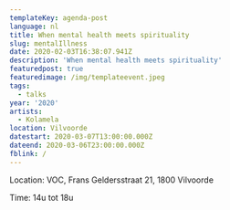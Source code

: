 ```yaml
---
templateKey: agenda-post
language: nl
title: When mental health meets spirituality
slug: mentalIllness
date: 2020-02-03T16:38:07.941Z
description: 'When mental health meets spirituality'
featuredpost: true
featuredimage: /img/templateevent.jpeg
tags:
  - talks
year: '2020'
artists:
  - Kolamela
location: Vilvoorde
datestart: 2020-03-07T13:00:00.000Z
dateend: 2020-03-06T23:00:00.000Z
fblink: /
---
```

Location: VOC, Frans Geldersstraat 21, 1800 Vilvoorde

Time: 14u tot 18u
